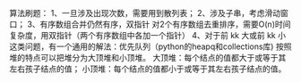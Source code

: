 算法刷题：
1、一旦涉及出现次数，需要用到散列表；
2、涉及子串，考虑滑动窗口；
3、有序数组合并仍然有序，双指针
对2个有序数组去重排序，需要O(n)时间复杂度，用双指针（两个有序数组中各加一个指针）
4、对于前 kk 大或前 kk 小这类问题，有一个通用的解法：优先队列（python的heapq和collections库)
按照堆的特点可以把堆分为大顶堆和小顶堆。
大顶堆：每个结点的值都大于或等于其左右孩子结点的值；
小顶堆：每个结点的值都小于或等于其左右孩子结点的值。